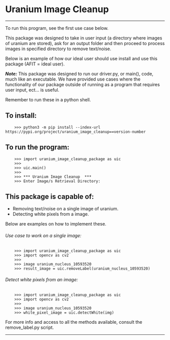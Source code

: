 # Uranium Image Cleanup
--------
To run this program, see the first use case below. 

 This package was designed to take in user input (a directory where images of uranium are stored), ask for an output folder and then proceed to process images in specified directory to remove text/noise. 

Below is an example of how our ideal user should use install and use this package (AFIT = ideal user).

***Note:*** This package was designed to run our driver.py, or main(), code, much like an executable. We have provided use cases where the functionality of our package outside of running as a program that requires user input, ect... is useful. 

Remember to run these in a python shell.

## To install:

```
    >>> python3 -m pip install --index-url https://pypi.org/project/uranium_image_cleanup==version-number
```
## To run the program:

```
    >>> import uranium_image_cleanup_package as uic
    >>> 
    >>> uic.main()
    >>>
    >>> *** Uranium Image Cleanup  ***
    >>> Enter Image/s Retrieval Directory:
```

## This package is capable of:

- Removing text/noise on a single image of uranium.
- Detecting white pixels from a image.

Below are examples on how to implement these.

###### Use case to work on a single image:

``` 
    >>> import uranium_image_cleanup_package as uic
    >>> import opencv as cv2
    >>>
    >>> image uranium_nucleus_10593520                  
    >>> result_image = uic.removeLabel(uranium_nucleus_10593520)

```
###### Detect white pixels from an image:
``` 
    >>> import uranium_image_cleanup_package as uic
    >>> import opencv as cv2
    >>>
    >>> image uranium_nucleus_10593520                  
    >>> white_pixel_image = uic.detectWhite(img)
```

For more info and access to all the methods available, consult the remove_label.py script.

----------------------------



